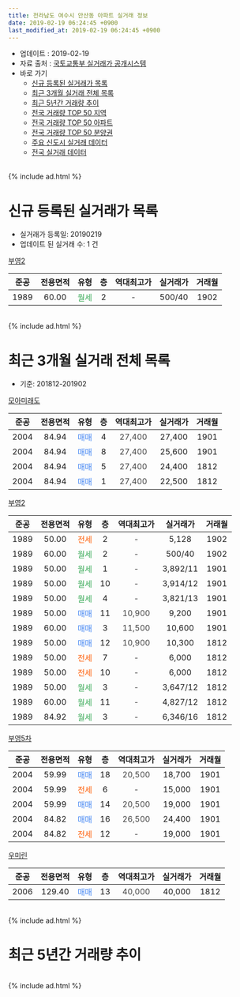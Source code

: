 ```yaml
---
title: 전라남도 여수시 안산동 아파트 실거래 정보
date: 2019-02-19 06:24:45 +0900
last_modified_at: 2019-02-19 06:24:45 +0900
---
```


* 업데이트 : 2019-02-19
* 자료 출처 : [국토교통부 실거래가 공개시스템](http://rt.molit.go.kr)
* 바로 가기
    * [신규 등록된 실거래가 목록](#신규-등록된-실거래가-목록)
    * [최근 3개월 실거래 전체 목록](#최근-3개월-실거래-전체-목록)
    * [최근 5년간 거래량 추이](#최근-5년간-거래량-추이)
    * [전국 거래량 TOP 50 지역](https://inasie.github.io/apt-trade-info/최근-3개월-전국에서-가장-거래가-많이-발생한-지역)
    * [전국 거래량 TOP 50 아파트](https://inasie.github.io/apt-trade-info/최근-3개월-전국에서-가장-거래가-많이-발생한-아파트)
    * [전국 거래량 TOP 50 분양권](https://inasie.github.io/apt-trade-info/최근-3개월-전국에서-가장-거래가-많이-발생한-분양권)
    * [주요 신도시 실거래 데이터](https://inasie.github.io/apt-trade-info/주요-신도시)
    * [전국 실거래 데이터](https://inasie.github.io/apt-trade-info/전국)
<br>
{% include ad.html %}
<br>

# 신규 등록된 실거래가 목록
* 실거래가 등록일: 20190219
* 업데이트 된 실거래 수: 1 건


[부영2](https://search.naver.com/search.naver?query=%EC%A0%84%EB%9D%BC%EB%82%A8%EB%8F%84+%EC%97%AC%EC%88%98%EC%8B%9C+%EC%95%88%EC%82%B0%EB%8F%99+%EB%B6%80%EC%98%812)

|준공|전용면적|유형|층|역대최고가|실거래가|거래월|
|:---:|:---:|:---:|:---:|:---:|:---:|:---:|
|1989|60.00|<span style="color:#34a853">월세</span>|2|<span style="color:#444444">-</span>|500/40|1902|


<br>
{% include ad.html %}
<br>

# 최근 3개월 실거래 전체 목록
* 기준: 201812-201902


[모아미래도](https://search.naver.com/search.naver?query=%EC%A0%84%EB%9D%BC%EB%82%A8%EB%8F%84+%EC%97%AC%EC%88%98%EC%8B%9C+%EC%95%88%EC%82%B0%EB%8F%99+%EB%AA%A8%EC%95%84%EB%AF%B8%EB%9E%98%EB%8F%84)

|준공|전용면적|유형|층|역대최고가|실거래가|거래월|
|:---:|:---:|:---:|:---:|:---:|:---:|:---:|
|2004|84.94|<span style="color:#4285f3">매매</span>|4|<span style="color:#444444">27,400</span>|27,400|1901|
|2004|84.94|<span style="color:#4285f3">매매</span>|8|<span style="color:#444444">27,400</span>|25,600|1901|
|2004|84.94|<span style="color:#4285f3">매매</span>|5|<span style="color:#444444">27,400</span>|24,400|1812|
|2004|84.94|<span style="color:#4285f3">매매</span>|1|<span style="color:#444444">27,400</span>|22,500|1812|

[부영2](https://search.naver.com/search.naver?query=%EC%A0%84%EB%9D%BC%EB%82%A8%EB%8F%84+%EC%97%AC%EC%88%98%EC%8B%9C+%EC%95%88%EC%82%B0%EB%8F%99+%EB%B6%80%EC%98%812)

|준공|전용면적|유형|층|역대최고가|실거래가|거래월|
|:---:|:---:|:---:|:---:|:---:|:---:|:---:|
|1989|50.00|<span style="color:#ff5a00">전세</span>|2|<span style="color:#444444">-</span>|5,128|1902|
|1989|60.00|<span style="color:#34a853">월세</span>|2|<span style="color:#444444">-</span>|500/40|1902|
|1989|50.00|<span style="color:#34a853">월세</span>|1|<span style="color:#444444">-</span>|3,892/11|1901|
|1989|50.00|<span style="color:#34a853">월세</span>|10|<span style="color:#444444">-</span>|3,914/12|1901|
|1989|50.00|<span style="color:#34a853">월세</span>|4|<span style="color:#444444">-</span>|3,821/13|1901|
|1989|50.00|<span style="color:#4285f3">매매</span>|11|<span style="color:#444444">10,900</span>|9,200|1901|
|1989|60.00|<span style="color:#4285f3">매매</span>|3|<span style="color:#444444">11,500</span>|10,600|1901|
|1989|50.00|<span style="color:#4285f3">매매</span>|12|<span style="color:#444444">10,900</span>|10,300|1812|
|1989|50.00|<span style="color:#ff5a00">전세</span>|7|<span style="color:#444444">-</span>|6,000|1812|
|1989|50.00|<span style="color:#ff5a00">전세</span>|10|<span style="color:#444444">-</span>|6,000|1812|
|1989|50.00|<span style="color:#34a853">월세</span>|3|<span style="color:#444444">-</span>|3,647/12|1812|
|1989|60.00|<span style="color:#34a853">월세</span>|11|<span style="color:#444444">-</span>|4,827/12|1812|
|1989|84.92|<span style="color:#34a853">월세</span>|3|<span style="color:#444444">-</span>|6,346/16|1812|

[부영5차](https://search.naver.com/search.naver?query=%EC%A0%84%EB%9D%BC%EB%82%A8%EB%8F%84+%EC%97%AC%EC%88%98%EC%8B%9C+%EC%95%88%EC%82%B0%EB%8F%99+%EB%B6%80%EC%98%815%EC%B0%A8)

|준공|전용면적|유형|층|역대최고가|실거래가|거래월|
|:---:|:---:|:---:|:---:|:---:|:---:|:---:|
|2004|59.99|<span style="color:#4285f3">매매</span>|18|<span style="color:#444444">20,500</span>|18,700|1901|
|2004|59.99|<span style="color:#ff5a00">전세</span>|6|<span style="color:#444444">-</span>|15,000|1901|
|2004|59.99|<span style="color:#4285f3">매매</span>|14|<span style="color:#444444">20,500</span>|19,000|1901|
|2004|84.82|<span style="color:#4285f3">매매</span>|16|<span style="color:#444444">26,500</span>|24,400|1901|
|2004|84.82|<span style="color:#ff5a00">전세</span>|12|<span style="color:#444444">-</span>|19,000|1901|

[우미린](https://search.naver.com/search.naver?query=%EC%A0%84%EB%9D%BC%EB%82%A8%EB%8F%84+%EC%97%AC%EC%88%98%EC%8B%9C+%EC%95%88%EC%82%B0%EB%8F%99+%EC%9A%B0%EB%AF%B8%EB%A6%B0)

|준공|전용면적|유형|층|역대최고가|실거래가|거래월|
|:---:|:---:|:---:|:---:|:---:|:---:|:---:|
|2006|129.40|<span style="color:#4285f3">매매</span>|13|<span style="color:#444444">40,000</span>|40,000|1812|


<br>
{% include ad.html %}
<br>

# 최근 5년간 거래량 추이


<div style="width:100%;">
    <canvas id="deal_progress" height="200"></canvas>
</div>

<script>
new Chart(document.getElementById("deal_progress"), {
    type: 'line',
    data: {
        labels: ['201402','201403','201404','201405','201406','201407','201408','201409','201410','201411','201412','201501','201502','201503','201504','201505','201506','201507','201508','201509','201510','201511','201512','201601','201602','201603','201604','201605','201606','201607','201608','201609','201610','201611','201612','201701','201702','201703','201704','201705','201706','201707','201708','201709','201710','201711','201712','201801','201802','201803','201804','201805','201806','201807','201808','201809','201810','201811','201812','201901','201902'],
        datasets: [{
            label: '매매',
            pointRadius: 1,
            data: [14, 9, 9, 4, 10, 2, 11, 8, 4, 8, 10, 8, 9, 8, 13, 11, 9, 8, 6, 7, 11, 5, 7, 9, 2, 11, 5, 7, 10, 15, 27, 7, 12, 6, 8, 3, 9, 11, 14, 12, 11, 11, 7, 8, 4, 13, 5, 14, 13, 9, 6, 11, 9, 11, 9, 8, 17, 19, 4, 7, 0],
            borderColor: "rgba(255, 201, 14, 1)",
            backgroundColor: "rgba(255, 201, 14, 0.5)",
            fill: false,
            lineTension: 0
        },{
            label: '전월세',
            pointRadius: 1,
            data: [17, 14, 9, 5, 8, 4, 7, 7, 9, 7, 10, 15, 8, 7, 9, 5, 3, 6, 9, 5, 11, 6, 9, 15, 0, 11, 6, 8, 6, 6, 6, 13, 4, 2, 7, 8, 5, 5, 5, 5, 6, 10, 6, 6, 8, 3, 4, 9, 6, 11, 5, 6, 6, 5, 5, 6, 6, 6, 5, 5, 2],
            borderColor: "rgba(0, 141, 185, 1)",
            backgroundColor: "rgba(0, 141, 185, 0.5)",
            fill: false,
            lineTension: 0
        }
        ]
    },
    options: {
        responsive: true,
        title: {
            display: false
        },
        tooltips: {
            mode: 'index',
            intersect: false
        },
        hover: {
            mode: 'nearest',
            intersect: true
        },
        scales: {
            xAxes: [{
                display: true,
                scaleLabel: {
                    display: true,
                    labelString: '년/월'
                }
            }],
            yAxes: [{
                display: true,
                ticks: {
                    suggestedMin: 0,
                },
                scaleLabel: {
                    display: true,
                    labelString: '실거래 수'
                }
            }]
        }
    }
});

</script>


<br>
{% include ad.html %}
<br>

